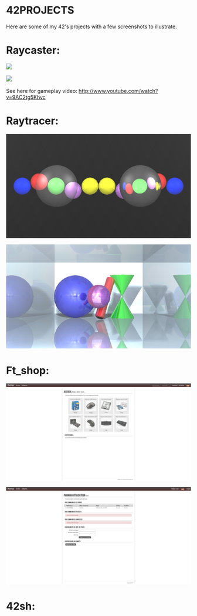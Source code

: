 42PROJECTS
==========
Here are some of my 42's projects with a few screenshots to illustrate.


Raycaster:
=========
![](https://raw.github.com/PaulRenvoise/42projects/master/raycaster/Intro.png)

![](https://raw.github.com/PaulRenvoise/42projects/master/raycaster/Black%20blocks.png)

See here for gameplay video: http://www.youtube.com/watch?v=9AC2tg5Khvc


Raytracer:
=========
![](https://raw.githubusercontent.com/PaulRenvoise/42projects/master/raytracer/trans.png)

![](https://raw.githubusercontent.com/PaulRenvoise/42projects/master/raytracer/mirrors.png)


Ft_shop:
=======
![](https://raw.githubusercontent.com/PaulRenvoise/42projects/master/ftshop/home.png)

![](https://raw.githubusercontent.com/PaulRenvoise/42projects/master/ftshop/account.png)


42sh:
====
